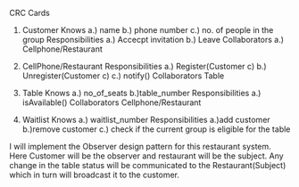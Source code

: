 CRC Cards

1) Customer
Knows a.) name
      b.) phone number
      c.) no. of people in the group
Responsibilities
      a.) Accecpt invitation
      b.) Leave
Collaborators
      a.) Cellphone/Restaurant
      

2) CellPhone/Restaurant
  Responsibilities
                a.) Register(Customer c)
                b.) Unregister(Customer c)
                c.) notify()
  Collaborators
              Table
              
              
3) Table
  Knows
        a.) no_of_seats
        b.)table_number
  Responsibilities
        a.) isAvailable()
Collaborators
        Cellphone/Restaurant
  
  
4) Waitlist
  Knows
        a.) waitlist_number
Responsibilities
        a.)add customer
        b.)remove customer
        c.) check if the current group is eligible for the table
        

I will implement the Observer design pattern for this restaurant system. Here Customer will be the observer and restaurant will be the subject. Any change in the table status will be communicated to the Restaurant(Subject) which in turn will broadcast it to the customer.
        
              
              
              
       
      
